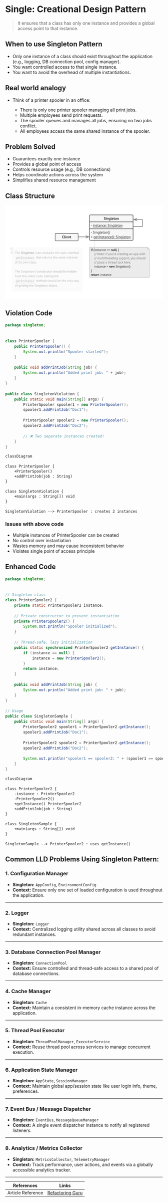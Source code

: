 # Single: Creational Design Pattern

> It ensures that a class has only one instance and provides a global access point to that instance.


## When to use Singleton Pattern

- Only one instance of a class should exist throughout the application (e.g., logging, DB connection pool, config manager).
- You want controlled access to that single instance.
- You want to avoid the overhead of multiple instantiations.

## Real world analogy

- Think of a printer spooler in an office:

  - There is only one printer spooler managing all print jobs. 
  - Multiple employees send print requests. 
  - The spooler queues and manages all jobs, ensuring no two jobs conflict. 
  - All employees access the same shared instance of the spooler.

## Problem Solved

- Guarantees exactly one instance 
- Provides a global point of access 
- Controls resource usage (e.g., DB connections)
- Helps coordinate actions across the system 
- Simplifies shared resource management

## Class Structure
![single-class-structure.png](../../images/structure/singleton.png)

## Violation Code

```java
package singleton;


class PrinterSpooler {
    public PrinterSpooler() {
        System.out.println("Spooler started");
    }

    public void addPrintJob(String job) {
        System.out.println("Added print job: " + job);
    }
}

public class SingletonViolation {
    public static void main(String[] args) {
        PrinterSpooler spooler1 = new PrinterSpooler();
        spooler1.addPrintJob("Doc1");

        PrinterSpooler spooler2 = new PrinterSpooler();
        spooler2.addPrintJob("Doc2");

        // ❌ Two separate instances created!
    }
}

```
```mermaid
classDiagram

class PrinterSpooler {
    +PrinterSpooler()
    +addPrintJob(job : String)
}

class SingletonViolation {
    +main(args : String[]) void
}

SingletonViolation --> PrinterSpooler : creates 2 instances

```

### Issues with above code

- Multiple instances of PrinterSpooler can be created 
- No control over instantiation 
- Wastes memory and may cause inconsistent behavior
- Violates single point of access principle

## Enhanced Code

```java
package singleton;


// Singleton class
class PrinterSpooler2 {
    private static PrinterSpooler2 instance;

    // Private constructor to prevent instantiation
    private PrinterSpooler2() {
        System.out.println("Spooler initialized");
    }

    // Thread-safe, lazy initialization
    public static synchronized PrinterSpooler2 getInstance() {
        if (instance == null) {
            instance = new PrinterSpooler2();
        }
        return instance;
    }

    public void addPrintJob(String job) {
        System.out.println("Added print job: " + job);
    }
}

// Usage
public class SingletonSample {
    public static void main(String[] args) {
        PrinterSpooler2 spooler1 = PrinterSpooler2.getInstance();
        spooler1.addPrintJob("Doc1");

        PrinterSpooler2 spooler2 = PrinterSpooler2.getInstance();
        spooler2.addPrintJob("Doc2");

        System.out.println("spooler1 == spooler2: " + (spooler1 == spooler2)); // true ✅
    }
}

```
```mermaid
classDiagram

class PrinterSpooler2 {
    -instance : PrinterSpooler2
    -PrinterSpooler2()
    +getInstance() PrinterSpooler2
    +addPrintJob(job : String)
}

class SingletonSample {
    +main(args : String[]) void
}

SingletonSample --> PrinterSpooler2 : uses getInstance()

```

## Common LLD Problems Using Singleton Pattern:

### 1. Configuration Manager
- **Singleton:** `AppConfig`, `EnvironmentConfig`
- **Context:** Ensure only one set of loaded configuration is used throughout the application.

---

### 2. Logger
- **Singleton:** `Logger`
- **Context:** Centralized logging utility shared across all classes to avoid redundant instances.

---

### 3. Database Connection Pool Manager
- **Singleton:** `ConnectionPool`
- **Context:** Ensure controlled and thread-safe access to a shared pool of database connections.

---

### 4. Cache Manager
- **Singleton:** `Cache`
- **Context:** Maintain a consistent in-memory cache instance across the application.

---

### 5. Thread Pool Executor
- **Singleton:** `ThreadPoolManager`, `ExecutorService`
- **Context:** Reuse thread pool across services to manage concurrent execution.

---

### 6. Application State Manager
- **Singleton:** `AppState`, `SessionManager`
- **Context:** Maintain global app/session state like user login info, theme, preferences.

---

### 7. Event Bus / Message Dispatcher
- **Singleton:** `EventBus`, `MessageQueueManager`
- **Context:** A single event dispatcher instance to notify all registered listeners.

---

### 8. Analytics / Metrics Collector
- **Singleton:** `MetricsCollector`, `TelemetryManager`
- **Context:** Track performance, user actions, and events via a globally accessible analytics tracker.

---



| References | Links                                                                                                                 |
|------------|-----------------------------------------------------------------------------------------------------------------------|
| Article Reference | [Refactoring Guru](https://refactoring.guru/design-patterns/singleton)                                  |


